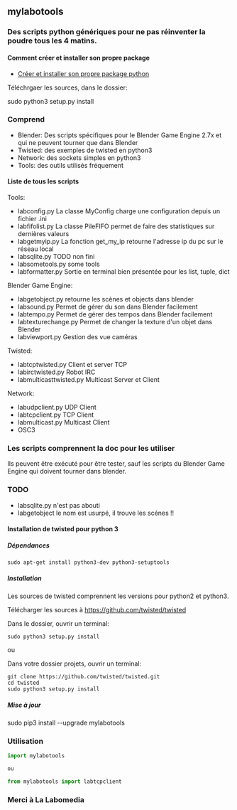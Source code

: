 ## mylabotools

### Des scripts python génériques pour ne pas réinventer la poudre tous les 4 matins.

#### Comment créer et installer son propre package

* [Créer et installer son propre package python](https://wiki.labomedia.org/index.php/Cr%C3%A9er_son_propre_package_python)

Téléchrgaer les sources, dans le dossier:

 sudo python3 setup.py install

### Comprend

* Blender: Des scripts spécifiques pour le Blender Game Engine 2.7x et qui ne peuvent tourner que dans Blender
* Twisted: des exemples de twisted en python3
* Network: des sockets simples en python3
* Tools: des outils utilisés fréquement

#### Liste de tous les scripts

Tools:

* labconfig.py La classe MyConfig charge une configuration depuis un fichier .ini
* labfifolist.py La classe PileFIFO permet de faire des statistiques sur dernières valeurs
* labgetmyip.py La fonction get_my_ip retourne l'adresse ip du pc sur le réseau local
* labsqlite.py TODO non fini
* labsometools.py some tools
* labformatter.py Sortie en terminal bien présentée pour les list, tuple, dict

Blender Game Engine:

* labgetobject.py retourne les scènes et objects dans blender
* labsound.py Permet de gérer du son dans Blender facilement
* labtempo.py Permet de gérer des tempos dans Blender facilement
* labtexturechange.py Permet de changer la texture d'un objet dans Blender
* labviewport.py Gestion des vue caméras

Twisted:

* labtcptwisted.py Client et server TCP
* labirctwisted.py Robot IRC
* labmulticasttwisted.py Multicast Server et Client

Network:

* labudpclient.py UDP Client
* labtcpclient.py TCP Client
* labmulticast.py Multicast Client
* OSC3

### Les scripts comprennent la doc pour les utiliser

Ils peuvent être exécuté pour être tester, sauf les scripts du Blender Game Engine qui doivent tourner dans blender.

### TODO
* labsqlite.py n'est pas abouti
* labgetobject le nom est usurpé, il trouve les scénes !!


#### Installation de twisted pour python 3
##### Dépendances

~~~text
sudo apt-get install python3-dev python3-setuptools
~~~

##### Installation

Les sources de twisted comprennent les versions pour python2 et python3.

Télécharger les sources à https://github.com/twisted/twisted

Dans le dossier, ouvrir un terminal:

~~~text
sudo python3 setup.py install
~~~

ou

Dans votre dossier projets, ouvrir un terminal:

~~~text
git clone https://github.com/twisted/twisted.git
cd twisted
sudo python3 setup.py install
~~~

##### Mise à jour

 sudo pip3 install --upgrade mylabotools

### Utilisation

~~~python
import mylabotools

ou

from mylabotools import labtcpclient
~~~

### Merci à La Labomedia
